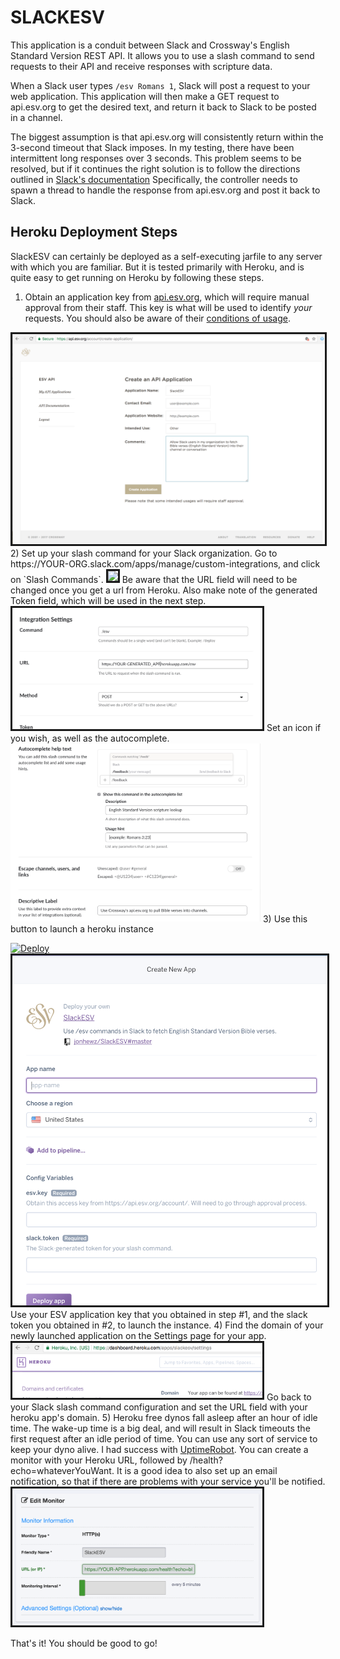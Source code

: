 # SLACKESV
This application is a conduit between Slack and Crossway's English Standard Version REST API. It allows you to use
a slash command to send requests to their API and receive responses with scripture data.

When a Slack user types `/esv Romans 1`, Slack will post a request to your web application. This application will
then make a GET request to api.esv.org to get the desired text, and return it back to Slack to be posted in a channel.

The biggest assumption is that api.esv.org will consistently return within the 3-second timeout that Slack
imposes. In my testing, there have been intermittent long responses over 3 seconds. This problem seems to be
resolved, but if it continues the right solution is to follow the directions outlined in
[Slack's documentation](https://api.slack.com/slash-commands#delayed_responses_and_multiple_responses)
Specifically, the controller needs to spawn a thread to handle the response from api.esv.org and post it back 
to Slack.

## Heroku Deployment Steps
SlackESV can certainly be deployed as a self-executing jarfile to any server with which you are familiar. But
it is tested primarily with Heroku, and is quite easy to get running on Heroku by following these steps.
1) Obtain an application key from [api.esv.org](https://api.esv.org/account/create-application/), which
will require manual approval from their staff. This key is what will be used to identify *your* requests.
You should also be aware of their [conditions of usage](https://api.esv.org/#conditions).
<img src="https://github.com/jonhewz/SlackESV/blob/master/markdown/images/create-esv-application.png" width="500" border=3>
2) Set up your slash command for your Slack organization. Go to 
https://YOUR-ORG.slack.com/apps/manage/custom-integrations, and click on `Slash Commands`.
<img src="https://github.com/jonhewz/SlackESV/blob/master/markdown/images/slack-add-configuration" width="200" border=3>
Be aware that the URL field will need to be changed once you get a url from Heroku. Also make note of the
generated Token field, which will be used in the next step.
<img src="https://github.com/jonhewz/SlackESV/blob/master/markdown/images/slack-integration-settings.png" width="400" border=3>
Set an icon if you wish, as well as the autocomplete.
<img src="https://github.com/jonhewz/SlackESV/blob/master/markdown/images/slack-autocomplete.png" width="400" />
3) Use this button to launch a heroku instance

[![Deploy](https://www.herokucdn.com/deploy/button.svg)](https://heroku.com/deploy)
<img src="https://github.com/jonhewz/SlackESV/blob/master/markdown/images/heroku-launch.png" width="600" border=3>
Use your ESV application key that you obtained in step #1, and the slack token you obtained in #2, 
to launch the instance.
4) Find the domain of your newly launched application on the Settings page for your app.
<img src="https://github.com/jonhewz/SlackESV/blob/master/markdown/images/heroku-domain.png" width="400" border=3>
Go back to your Slack slash command configuration and set the URL field with your heroku app's domain.
5) Heroku free dynos fall asleep after an hour of idle time. The wake-up time is a big deal, and will 
result in Slack timeouts the first request after an idle period of time. You can use any sort of 
service to keep your dyno alive. I had success with [UptimeRobot](https://uptimerobot.com). You can create 
a monitor with your Heroku URL, followed by /health?echo=whateverYouWant. It is a good idea to also set 
up an email notification, so that if there are problems with your service you'll be notified.
<img src="https://github.com/jonhewz/SlackESV/blob/master/markdown/images/uptime-robot.png" width="400" border=3>

That's it! You should be good to go!